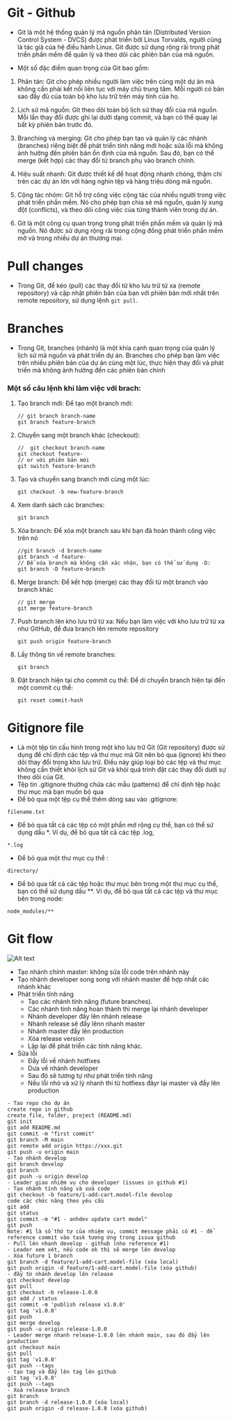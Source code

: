 # Git - Github
- Git là một hệ thống quản lý mã nguồn phân tán (Distributed Version Control System - DVCS) được phát triển bởi Linus Torvalds, người cũng là tác giả của hệ điều hành Linux. Git được sử dụng rộng rãi trong phát triển phần mềm để quản lý và theo dõi các phiên bản của mã nguồn.

- Một số đặc điểm quan trọng của Git bao gồm:

1. Phân tán: Git cho phép nhiều người làm việc trên cùng một dự án mà không cần phải kết nối liên tục với máy chủ trung tâm. Mỗi người có bản sao đầy đủ của toàn bộ kho lưu trữ trên máy tính của họ.

2. Lịch sử mã nguồn: Git theo dõi toàn bộ lịch sử thay đổi của mã nguồn. Mỗi lần thay đổi được ghi lại dưới dạng commit, và bạn có thể quay lại bất kỳ phiên bản trước đó.

3. Branching và merging: Git cho phép bạn tạo và quản lý các nhánh (branches) riêng biệt để phát triển tính năng mới hoặc sửa lỗi mà không ảnh hưởng đến phiên bản ổn định của mã nguồn. Sau đó, bạn có thể merge (kết hợp) các thay đổi từ branch phụ vào branch chính.

4. Hiệu suất nhanh: Git được thiết kế để hoạt động nhanh chóng, thậm chí trên các dự án lớn với hàng nghìn tệp và hàng triệu dòng mã nguồn.

5. Cộng tác nhóm: Git hỗ trợ công việc cộng tác của nhiều người trong việc phát triển phần mềm. Nó cho phép bạn chia sẻ mã nguồn, quản lý xung đột (conflicts), và theo dõi công việc của từng thành viên trong dự án.

6. Git là một công cụ quan trọng trong phát triển phần mềm và quản lý mã nguồn. Nó được sử dụng rộng rãi trong cộng đồng phát triển phần mềm mở và trong nhiều dự án thương mại.
# Pull changes
- Trong Git, để kéo (pull) các thay đổi từ kho lưu trữ từ xa (remote repository) và cập nhật phiên bản của bạn với phiên bản mới nhất trên remote repository, sử dụng lệnh ```git pull```. 
# Branches
- Trong Git, branches (nhánh) là một khía cạnh quan trọng của quản lý lịch sử mã nguồn và phát triển dự án. Branches cho phép bạn làm việc trên nhiều phiên bản của dự án cùng một lúc, thực hiện thay đổi và phát triển mà không ảnh hưởng đến các phiên bản chính
 ### Một số câu lệnh khi làm việc với brach:
1. Tạo branch mới: Để tạo một branch mới:
    ```
    // git branch branch-name
    git branch feature-branch
    ```
2. Chuyển sang một branch khác (checkout):
   ```
   //  git checkout branch-name
   git checkout feature-
   // or với phiên bản mới
   git switch feature-branch

   ```
3. Tạo và chuyển sang branch mới cùng một lúc:
    ```
    git checkout -b new-feature-branch
    ```
4. Xem danh sách các branches: 
    ```
    git branch
    ```
5. Xóa branch: Để xóa một branch sau khi bạn đã hoàn thành công việc trên nó
    ```
    //git branch -d branch-name
    git branch -d feature-
    // Để xóa branch mà không cần xác nhận, bạn có thể sử dụng -D:
    git branch -D feature-branch

    ```
6. Merge branch: Để kết hợp (merge) các thay đổi từ một branch vào branch khác
    ```
    // git merge
    git merge feature-branch

    ```
7. Push branch lên kho lưu trữ từ xa: Nếu bạn làm việc với kho lưu trữ từ xa như GitHub, để đưa branch lên remote repository
    ```
    git push origin feature-branch

    ```
8. Lấy thông tin về remote branches:
    ```
    git branch

    ```
9. Đặt branch hiện tại cho commit cụ thể: Để di chuyển branch hiện tại đến một commit cụ thể: 
    ```
    git reset commit-hash

    ```
# Gitignore file
- Là một tệp tin cấu hình trong một kho lưu trữ Git (Git repository) được sử dụng để chỉ định các tệp và thư mục mà Git nên bỏ qua (ignore) khi theo dõi thay đổi trong kho lưu trữ. Điều này giúp loại bỏ các tệp và thư mục không cần thiết khỏi lịch sử Git và khỏi quá trình đặt các thay đổi dưới sự theo dõi của Git.
- Tệp tin .gitignore thường chứa các mẫu (patterns) để chỉ định tệp hoặc thư mục mà bạn muốn bỏ qua
- Để bỏ qua một tệp cụ thể thêm dòng sau vào .gitignore:
```
filename.txt
```
- Để bỏ qua tất cả các tệp có một phần mở rộng cụ thể, bạn có thể sử dụng dấu *. Ví dụ, để bỏ qua tất cả các tệp .log, 
```
*.log
```
- Để bỏ qua một thư mục cụ thể :
```
directory/
```
- Để bỏ qua tất cả các tệp hoặc thư mục bên trong một thư mục cụ thể, bạn có thể sử dụng dấu **. Ví dụ, để bỏ qua tất cả các tệp và thư mục bên trong node: 
```
node_modules/**
```
# Git flow
![Alt text](git-flow.png)
- Tạo nhánh chính master: không sửa lỗi code trên nhánh này 
- Tạo nhánh developer song song với nhánh master để hợp nhất các nhánh khác  
- Phát triển tính năng
  - Tạo các nhánh tính năng (future branches).
  - Các nhánh tính năng hoàn thành thì merge lại nhánh developer
  - Nhánh developer đây lên nhánh release
  - Nhánh release sẽ đẩy lênn nhanh master
  - Nhánh master đẩy lên production
  - Xóa release version
  - Lặp lại để phát triển các tính năng khác.
- Sửa lỗi
  - Đẩy lỗi về nhánh hotfixes
  - Dưa về nhánh developer
  - Sau đó sẽ tương tự như phát triển tính năng 
  - Nếu lỗi nhỏ và xử lý nhanh thi từ hotfiexs đâyr lại master và đẩy lên production

```git
- Tao repo cho dự án
create repo in github
create file, folder, project (README.md)
git init
git add README.md
git commit -m "first commit"
git branch -M main
git remote add origin https://xxx.git
git push -u origin main
- Tạo nhánh develop
git branch develop
git branch
git push -u origin develop
- Leader giao nhiệm vụ cho developer (issues in github #1)
- Tạo nhánh tính năng và sửa code 
git checkout -b feature/1-add-cart.model-file devolop
code các chức năng theo yêu cầu
git add 
git status
git commit -m "#1 - anhdev update cart model"
git push
Note: #1 là số thứ tự của nhiệm vụ, commit message phải có #1 - để reference commit vào task tương ứng trong issua github
- Pull lên nhanh develop - github (nho reference #1)
- Leader xem xét, nếu code ok thì sẽ merge lên develop
- Xóa future 1 branch
git branch -d feature/1-add-cart.model-file (xóa local)
git push origin -d feature/1-add-cart.model-file (xóa github)
- đẩy từ nhánh develop lên release
git checkout develop
git pull
git checkout -b release-1.0.0
git add / status
git commit -m 'publish release v1.0.0'
git tag 'v1.0.0'
git push
git merge develop
git push -u origin release-1.0.0
- Leader merge nhanh release-1.0.0 lên nhánh main, sau đó đẩy lên production
git checkout main
git pull
git tag 'v1.0.0'
git push --tags 
- tạo tag và đẩy lên tag lên github
git tag 'v1.0.0'
git push --tags
- Xoá release branch
git branch
git branch -d release-1.0.0 (xóa local)
git push origin -d release-1.0.0 (xóa github)

```
